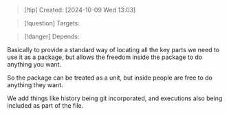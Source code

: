 
>[!tip] Created: [2024-10-09 Wed 13:03]

>[!question] Targets: 

>[!danger] Depends: 

Basically to provide a standard way of locating all the key parts we need to use it as a package, but allows the freedom inside the package to do anything you want.

So the package can be treated as a unit, but inside people are free to do anything they want.

We add things like history being git incorporated, and executions also being included as part of the file.